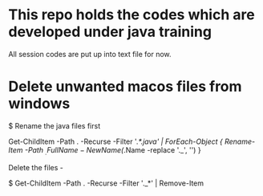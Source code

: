 # This repo holds the codes which are developed under java training
All session codes are put up into text file for now.


# Delete unwanted macos files from windows

$ Rename the java files first

Get-ChildItem -Path . -Recurse -Filter '._*.java' | ForEach-Object {
    Rename-Item -Path $_.FullName -NewName ($_.Name -replace '._', '')
}


Delete the files - 

$ Get-ChildItem -Path . -Recurse -Filter '._*' | Remove-Item
